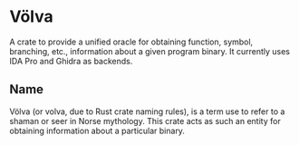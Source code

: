 # Völva

A crate to provide a unified oracle for obtaining function, symbol, branching,
etc., information about a given program binary. It currently uses IDA Pro and
Ghidra as backends.

## Name

Völva (or volva, due to Rust crate naming rules), is a term use to refer to
a shaman or seer in Norse mythology. This crate acts as such an entity for
obtaining information about a particular binary.
